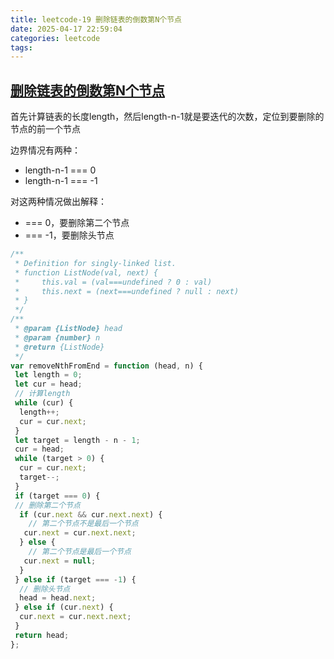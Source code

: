 ```yaml
---
title: leetcode-19 删除链表的倒数第N个节点
date: 2025-04-17 22:59:04
categories: leetcode
tags:
---
```


## [删除链表的倒数第N个节点](https://leetcode.cn/leetbook/read/top-interview-questions-easy/xn2925/)

首先计算链表的长度length，然后length-n-1就是要迭代的次数，定位到要删除的节点的前一个节点

边界情况有两种：

- length-n-1 === 0
- length-n-1 === -1

对这两种情况做出解释：

- === 0，要删除第二个节点
- === -1，要删除头节点

```js
/**
 * Definition for singly-linked list.
 * function ListNode(val, next) {
 *     this.val = (val===undefined ? 0 : val)
 *     this.next = (next===undefined ? null : next)
 * }
 */
/**
 * @param {ListNode} head
 * @param {number} n
 * @return {ListNode}
 */
var removeNthFromEnd = function (head, n) {
 let length = 0;
 let cur = head;
 // 计算length
 while (cur) {
  length++;
  cur = cur.next;
 }
 let target = length - n - 1;
 cur = head;
 while (target > 0) {
  cur = cur.next;
  target--;
 }
 if (target === 0) {
 // 删除第二个节点
  if (cur.next && cur.next.next) {
    // 第二个节点不是最后一个节点
   cur.next = cur.next.next;
  } else {
    // 第二个节点是最后一个节点
   cur.next = null;
  }
 } else if (target === -1) {
  // 删除头节点
  head = head.next;
 } else if (cur.next) {
  cur.next = cur.next.next;
 }
 return head;
};

```
